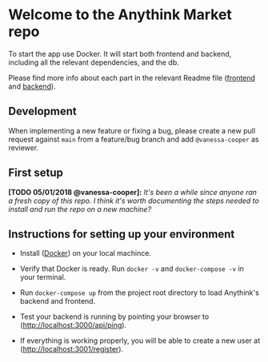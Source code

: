# Welcome to the Anythink Market repo

To start the app use Docker. It will start both frontend and backend, including all the relevant dependencies, and the db.

Please find more info about each part in the relevant Readme file ([frontend](frontend/readme.md) and [backend](backend/README.md)).

## Development

When implementing a new feature or fixing a bug, please create a new pull request against `main` from a feature/bug branch and add `@vanessa-cooper` as reviewer.

## First setup

**[TODO 05/01/2018 @vanessa-cooper]:** _It's been a while since anyone ran a fresh copy of this repo. I think it's worth documenting the steps needed to install and run the repo on a new machine?_

## Instructions for setting up your environment

- Install ([Docker](https://docs.docker.com/get-docker/)) on your local machince.

- Verify that Docker is ready. Run `docker -v` and `docker-compose -v` in your terminal.

- Run `docker-compose up` from the project root directory to load Anythink's backend and frontend.

- Test your backend is running by pointing your browser to ([http://localhost:3000/api/ping](http://localhost:3000/api/ping)).

- If everything is working properly, you will be able to create a new user at ([http://localhost:3001/register](http://localhost:3001/register)).
